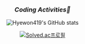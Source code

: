 <div align="center">

  ### _Coding Activities🐢_

  ![Hyewon419's GitHub stats](https://github-readme-stats.vercel.app/api?username=Hyewon419&count_private=True&theme=nightowl&show_icons=true)

[![Solved.ac프로필](http://mazassumnida.wtf/api/generate_badge?boj=hywxnii)](https://solved.ac/hywxnii})
</div>
